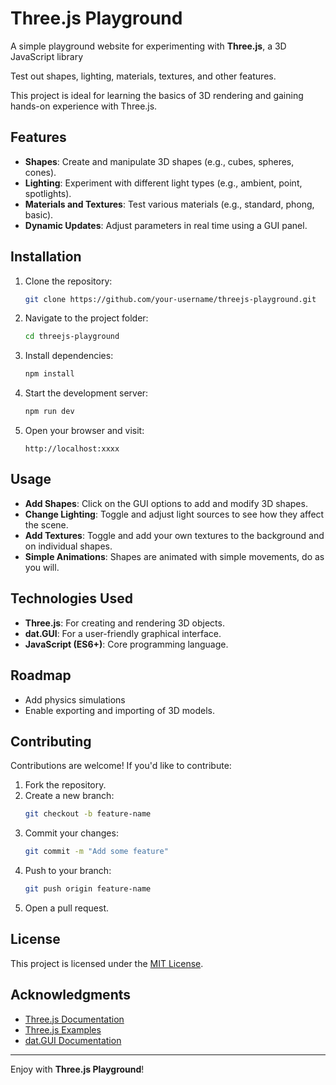 # Three.js Playground

A simple playground website for experimenting with **Three.js**, a 3D JavaScript library

Test out shapes, lighting, materials, textures, and other features. 

This project is ideal for learning the basics of 3D rendering and gaining hands-on experience with Three.js.

## Features

- **Shapes**: Create and manipulate 3D shapes (e.g., cubes, spheres, cones).
- **Lighting**: Experiment with different light types (e.g., ambient, point, spotlights).
- **Materials and Textures**: Test various materials (e.g., standard, phong, basic).
- **Dynamic Updates**: Adjust parameters in real time using a GUI panel.

## Installation

1. Clone the repository:
   ```bash
   git clone https://github.com/your-username/threejs-playground.git
   ```
2. Navigate to the project folder:
   ```bash
   cd threejs-playground
   ```
3. Install dependencies:
   ```bash
   npm install
   ```
4. Start the development server:
   ```bash
   npm run dev
   ```
5. Open your browser and visit:
   ```
   http://localhost:xxxx
   ```

## Usage

- **Add Shapes**: Click on the GUI options to add and modify 3D shapes.
- **Change Lighting**: Toggle and adjust light sources to see how they affect the scene.
- **Add Textures**: Toggle and add your own textures to the background and on individual shapes.
- **Simple Animations**: Shapes are animated with simple movements, do as you will.

## Technologies Used

- **Three.js**: For creating and rendering 3D objects.
- **dat.GUI**: For a user-friendly graphical interface.
- **JavaScript (ES6+)**: Core programming language.

## Roadmap

- Add physics simulations
- Enable exporting and importing of 3D models.

## Contributing

Contributions are welcome! If you'd like to contribute:

1. Fork the repository.
2. Create a new branch:
   ```bash
   git checkout -b feature-name
   ```
3. Commit your changes:
   ```bash
   git commit -m "Add some feature"
   ```
4. Push to your branch:
   ```bash
   git push origin feature-name
   ```
5. Open a pull request.

## License

This project is licensed under the [MIT License](LICENSE).

## Acknowledgments

- [Three.js Documentation](https://threejs.org/docs/)
- [Three.js Examples](https://threejs.org/examples/)
- [dat.GUI Documentation](https://github.com/dataarts/dat.gui)

---

Enjoy with **Three.js Playground**!
